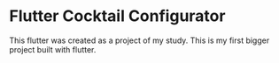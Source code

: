 # Flutter Cocktail Configurator

This flutter was created as a project of my study. This is my first bigger project built with flutter.
